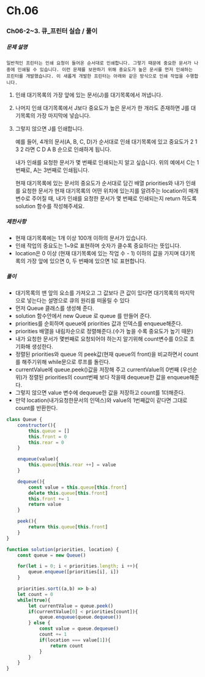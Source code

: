 # Ch.06
### Ch06-2~3. 큐_프린터 실습 / 풀이
##### 문제 설명
    일반적인 프린터는 인쇄 요청이 들어온 순서대로 인쇄합니다. 그렇기 때문에 중요한 문서가 나중에 인쇄될 수 있습니다. 이런 문제를 보완하기 위해 중요도가 높은 문서를 먼저 인쇄하는 프린터를 개발했습니다. 이 새롭게 개발한 프린터는 아래와 같은 방식으로 인쇄 작업을 수행합니다.

1. 인쇄 대기목록의 가장 앞에 있는 문서(J)를 대기목록에서 꺼냅니다.
2. 나머지 인쇄 대기목록에서 J보다 중요도가 높은 문서가 한 개라도 존재하면 J를 대기목록의 가장 마지막에 넣습니다.
3. 그렇지 않으면 J를 인쇄합니다.

    예를 들어, 4개의 문서(A, B, C, D)가 순서대로 인쇄 대기목록에 있고 중요도가 2 1 3 2 라면 C D A B 순으로 인쇄하게 됩니다.

    내가 인쇄를 요청한 문서가 몇 번째로 인쇄되는지 알고 싶습니다. 위의 예에서 C는 1번째로, A는 3번째로 인쇄됩니다.

    현재 대기목록에 있는 문서의 중요도가 순서대로 담긴 배열 priorities와 내가 인쇄를 요청한 문서가 현재 대기목록의 어떤 위치에 있는지를 알려주는 location이 매개변수로 주어질 때, 내가 인쇄를 요청한 문서가 몇 번째로 인쇄되는지 return 하도록 solution 함수를 작성해주세요.
##### 제한사항
- 현재 대기목록에는 1개 이상 100개 이하의 문서가 있습니다.
- 인쇄 작업의 중요도는 1~9로 표현하며 숫자가 클수록 중요하다는 뜻입니다.
- location은 0 이상 (현재 대기목록에 있는 작업 수 - 1) 이하의 값을 가지며 대기목록의 가장 앞에 있으면 0, 두 번째에 있으면 1로 표현합니다.
##### 풀이
- 대기목록의 맨 앞의 요소를 가져오고 그 값보다 큰 값이 있다면 대기목록의 마지막으로 넣는다는 설명으로 큐의 원리를 떠올릴 수 있다
- 먼저 Queue 클래스를 생성해 준다.
- solution 함수안에서 new Queue 로 queue 를 만들어 준다.
- priorities를 순회하며 queue에 priorities 값과 인덱스를 enqueue해준다.
- priorities 배열을 내림차순으로 정렬해준다.(수가 높을 수록 중요도가 높기 때문)
- 내가 요청한 문서가 몇번째로 요청되어야 하는지 알기위해 count변수를 0으로 초기화해 생성한다.
- 정렬된 priorities와 queue 의 peek값(현재 queue의 front)을 비교하면서 count를 해주기위해 while문으로 루프를 돌린다.
- currentValue에 queue.peek()값을 저장해 주고 currentValue의 0번째 (우선순위)가 정렬된 priorities의 count번째 보다 작을때 dequeue한 값을 enqueue해준다.
- 그렇지 않으면 value 변수에 dequeue한 값을 저장하고 count를 1더해준다.
- 만약 location(내가요청한문서의 인덱스)와 value의 1번째값이 같다면 그대로 count를 반환한다.
```javascript
class Queue {
    constructor(){
        this.queue = []
        this.front = 0
        this.rear = 0
    }

    enqueue(value){
        this.queue[this.rear ++] = value
    }

    dequeue(){
        const value = this.queue[this.front]
        delete this.queue[this.front]
        this.front += 1
        return value
    }

    peek(){
        return this.queue[this.front]
    }
}

function solution(priorities, location) {
    const queue = new Queue()

    for(let i = 0; i < priorities.length; i ++){
        queue.enqueue([priorities[i], i])
    }

    priorities.sort((a,b) => b-a)
    let count = 0
    while(true){
        let currentValue = queue.peek()
        if(currentValue[0] < priorities[count]){
            queue.enqueue(queue.dequeue())
        } else {
            const value = queue.dequeue()
            count += 1
            if(location === value[1]){
                return count
            }
        }
    }
}
```
